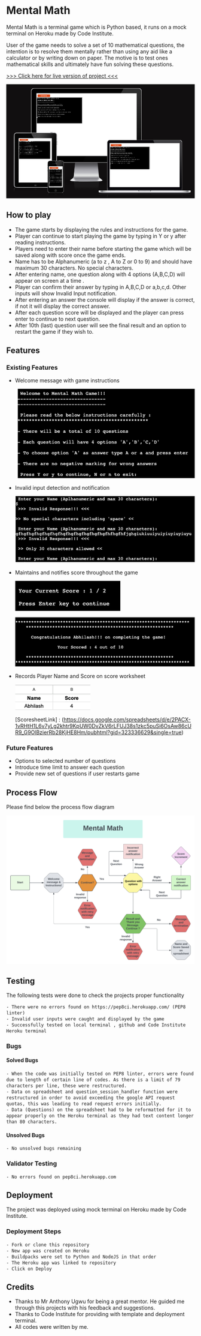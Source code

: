 # Mental Math

Mental Math is a terminal game which is Python based, it runs on a mock terminal on Heroku made by Code Institute.

User of the game needs to solve a set of 10 mathematical questions, the intention is to resolve them mentally rather than using any aid like a calculator or by writing down on paper. The motive is to test ones mathematical skills and ultimately have fun solving these questions.

[ >>> Click here for live version of project <<<](https://mental-math-466801bbea0a.herokuapp.com/)

![website homescreen on different platforms](assets/images/mental-math-responsive.png)


## How to play

- The game starts by displaying the rules and instructions for the game.
- Player can continue to start playing the game by typing in Y or y after reading instructions.
- Players need to enter their name before starting the game which will be saved along with score once the game ends.
- Name has to be Alphanumeric (a to z , A to Z or 0 to 9) and should have maximum 30 characters. No special characters.
- After entering name, one question along with 4 options (A,B,C,D) will appear on screen at a time .
- Player can confirm their answer by typing in A,B,C,D or a,b,c,d. Other inputs will show Invalid Input notification.
- After entering an answer the console will display if the answer is correct, if not it will display the correct answer.
- After each question score will be displayed and the player can press enter to continue to next question.
- After 10th (last) question user will see the final result and an option to restart the game if they wish to.


## Features

### Existing Features

- Welcome message with game instructions

  ![welcome message and instructions](assets/images/welcome-instructions.png)


- Invalid input detection and notification

  ![invalid inputs](assets/images/invalid-response.png)


- Maintains and notifies score throughout the game

  ![current score display](assets/images/score-update.png)

  ![final score](assets/images/end-score.png)


- Records Player Name and Score on score worksheet

  ![score record](assets/images/score-record.png)

  [ScoresheetLink] : (https://docs.google.com/spreadsheets/d/e/2PACX-1vRHtH1L6v7yLg2khtr9KpUW0DvZkV6rLFUJ38s1zkc5puSi6OsAw86cUR9_G9OlBzierRb28KjHE8Hm/pubhtml?gid=323336629&single=true)

### Future Features

- Options to selected number of questions
- Introduce time limit to answer each question
- Provide new set of questions if user restarts game


## Process Flow

Please find below the process flow diagram

![Process Flow](assets/images/process-flow.png)


## Testing

The following tests were done to check the projects proper functionality

    - There were no errors found on https://pep8ci.herokuapp.com/ (PEP8 linter)
    - Invalid user inputs were caught and displayed by the game
    - Successfully tested on local terminal , github and Code Institute Heroku terminal 

### Bugs

#### Solved Bugs

    - When the code was initially tested on PEP8 linter, errors were found due to length of certain line of codes. As there is a limit of 79 characters per line, these were restructured.
    - Data on spreadsheet and question_session_handler function were restructured in order to avoid exceeding the google API request quotas, this was leading to read request errors initially. 
    - Data (Questions) on the spreadsheet had to be reformatted for it to appear properly on the Heroku terminal as they had text content longer than 80 characters.

#### Unsolved Bugs

    - No unsolved bugs remaining

### Validator Testing

    - No errors found on pep8ci.herokuapp.com


## Deployment

The project was deployed using mock terminal on Heroku made by Code Institute.

### Deployment Steps
    - Fork or clone this repository
    - New app was created on Heroku
    - Buildpacks were set to Python and NodeJS in that order
    - The Heroku app was linked to repository
    - Click on Deploy


## Credits

- Thanks to Mr Anthony Ugwu for being a great mentor. He guided me through this projects with his feedback and suggestions. 
- Thanks to Code Institute for providing with template and deployment terminal.
- All codes were written by me.
